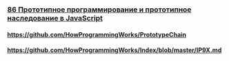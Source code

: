 ### [86 Прототипное программирование и прототипное наследование в JavaScript](https://www.youtube.com/watch?v=SzaXTW2qcJE)

#### https://github.com/HowProgrammingWorks/PrototypeChain

#### https://github.com/HowProgrammingWorks/Index/blob/master/IP9X.md

